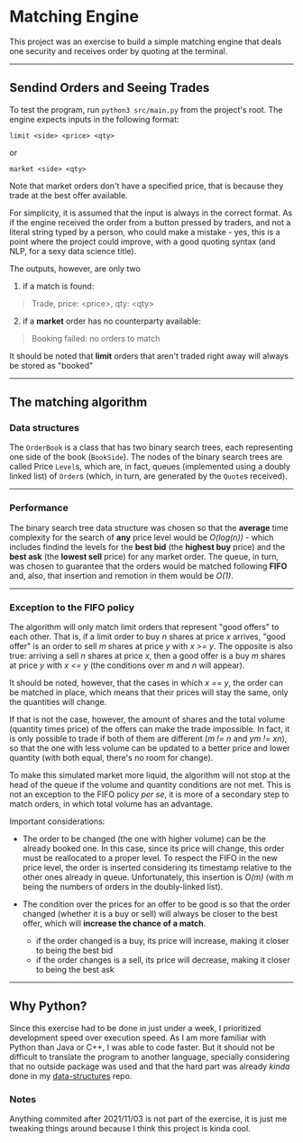 # Matching Engine

This project was an exercise to build a simple matching engine that deals one security and receives order by quoting at the terminal.

---

## Sendind Orders and Seeing Trades

To test the program, run `python3 src/main.py` from the project's root.
The engine expects inputs in the following format:

```shell
limit <side> <price> <qty>
```

or

```shell
market <side> <qty>
```

Note that market orders don't have a specified price, that is because they trade at the best offer available.

For simplicity, it is assumed that the input is always in the correct format. As if the engine received the order from a button pressed by traders, and not a literal string typed by a person, who could make a mistake - yes, this is a point where the project could improve, with a good quoting syntax (and NLP, for a sexy data science title).

The outputs, however, are only two

1) if a match is found:

> Trade, price: \<price>, qty: \<qty>

2) if a **market** order has no counterparty available:

> Booking failed: no orders to match

It should be noted that **limit** orders that aren't traded right away will always be stored as "booked"

---

## The matching algorithm

### Data structures

The `OrderBook` is a class that has two binary search trees, each representing one side of the book (`BookSide`). The nodes of the binary search trees are called Price `Level`s, which are, in fact, queues (implemented using a doubly linked list) of `Order`s (which, in turn, are generated by the `Quote`s received).

---

### Performance

The binary search tree data structure was chosen so that the **average** time complexity for the search of **any** price level would be *O(log(n))* - which includes findind the levels for the **best bid** (the **highest buy** price) and the **best ask** (the **lowest sell** price) for any market order.
The queue, in turn, was chosen to guarantee that the orders would be matched following **FIFO** and, also, that insertion and remotion in them would be *O(1)*.

---

### Exception to the FIFO policy

The algorithm will only match limit orders that represent "good offers" to each other. That is, if a limit order to buy *n* shares at price *x* arrives, "good offer" is an order to sell *m* shares at price *y* with *x >= y*. The opposite is also true: arriving a sell *n* shares at price *x*, then a good offer is a buy *m* shares at price *y* with *x <= y* (the conditions over *m* and *n* will appear).

It should be noted, however, that the cases in which *x == y*, the order can be matched in place, which means that their prices will stay the same, only the quantities will change.

If that is not the case, however, the amount of shares and the total volume (quantity times price) of the offers can make the trade impossible. In fact, it is only possible to trade if both of them are different (*m != n* and *ym != xn*), so that the one with less volume can be updated to a better price and lower quantity (with both equal, there's no room for change).

To make this simulated market more liquid, the algorithm will not stop at the head of the queue if the volume and quantity conditions are not met. This is not an exception to the FIFO policy *per se*, it is more of a secondary step to match orders, in which total volume has an advantage.

Important considerations:

* The order to be changed (the one with higher volume) can be the already booked one. In this case, since its price will change, this order must be reallocated to a proper level. To respect the FIFO in the new price level, the order is inserted considering its timestamp relative to the other ones already in queue. Unfortunately, this insertion is *O(m)* (with *m* being the numbers of orders in the doubly-linked list).

* The condition over the prices for an offer to be good is so that the order changed (whether it is a buy or sell) will always be closer to the best offer, which will **increase the chance of a match**.
  * if the order changed is a buy, its price will increase, making it closer to being the best bid
  * if the order changes is a sell, its price will decrease, making it closer to being the best ask

---

## Why Python?

Since this exercise had to be done in just under a week, I prioritized development speed over execution speed. As I am more familiar with Python than Java or C++, I was able to code faster. But it should not be difficult to translate the program to another language, specially considering that no outside package was used and that the hard part was already *kinda* done in my [data-structures](https://github.com/matheus-ft/data-structures) repo.

### Notes

Anything commited after 2021/11/03 is not part of the exercise, it is just me tweaking things around because I think
this project is kinda cool.

